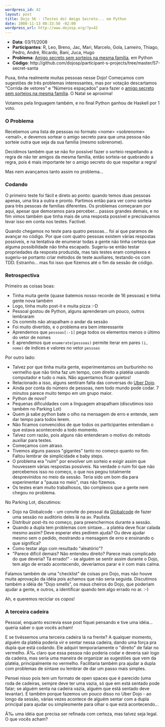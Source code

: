 ```yaml
--- 
wordpress_id: 42
layout: post
title: Dojo 56 - (Testes do) Amigo Secreto... em Python
date: 2008-11-13 08:33:50 -02:00
wordpress_url: http://www.dojosp.org/?p=42
---
```

<ul>
	<li><strong>Data</strong>: 03/11/2008</li>
	<li><strong>Participantes</strong>: R, Leo, Breno, Jac, Mari, Marcelo, Gola, Lameiro, Thiago, Pedro, André, RIcardo, Bani, Juca, Hugo</li>
	<li><strong>Problema</strong>: <a href="http://rubyquiz.com/quiz2.html">Amigo secreto sem sorteios na mesma família</a>, em Python</li>
	<li><strong>Código</strong>: http://github.com/dojosp/participant-s-projects/tree/master/57-secret-santa<a href="http://github.com/dojosp/participant-s-projects/tree/master"></a></li>
</ul>
Puxa, tinha realmente muitas pessoas nesse Dojo! Começamos com sugestões de três problemas interessantes, mas por votação descartamos "Corrida de vetores" e "Números espaçados" para fazer o <a href="http://rubyquiz.com/quiz2.html">amigo secreto sem sorteios na mesma família</a>. O Natal se aproxima!

Votamos pela linguagem também, e no final Python ganhou de Haskell por 1 voto.<!--more-->
<h3>O Problema</h3>
Recebemos uma lista de pessoas no formato &lt;nome&gt; &lt;sobrenome&gt; &lt;email&gt;, e devemos sortear o amigo secreto para que uma pessoa não sorteie outra que seja da sua família (mesmo sobrenome).

Decidimos também que se não for possível fazer o sorteio respeitando a regra de não ter amigos da mesma família, então sorteia-se quebrando a regra, pois é mais importante ter o amigo secreto do que respeitar a regra!

Mas nem avançamos tanto assim no problema...
<h3>Codando</h3>
O primeiro teste foi fácil e direto ao ponto: quando temos duas pessoas apenas, uma tira a outra e pronto. Partimos então para ver como sorteia para três pessoas de famílias diferentes. Os problemas começaram por aqui, apesar que demoramos para perceber... passos grandes demais, e no fim vimos também que tinha mais de uma resposta possível e precisávamos levar isso em conta nos testes. Factível.

Quando chegamos no teste para quatro pessoas... foi aí que paramos de avançar no código. Por que com quatro pessoas existem várias respostas possíveis, e na tentativa de enumerar todas a gente não tinha certeza que alguma possibilidade não tinha escapado. Sugeriu-se então testar propriedades da resposta produzida, mas tais testes eram complexos e sugeriu-se portanto criar métodos de teste auxiliares, testando-os com TDD. Estranho... mas foi isso que fizemos até o fim da sessão de código.
<h3>Retrospectiva</h3>
Primeiro as coisas boas:
<ul>
	<li>Tinha muita gente (quase batemos nosso recorde de 16 pessoas) e tinha gente nova também</li>
	<li>Logo, tinha muito post-it e muita pizza :-D</li>
	<li>Pessoal gostou de Python, alguns aprenderam um pouco, outros lembraram</li>
	<li>Os commits não atrapalham o andar da sessão</li>
	<li>Foi muito divertido, e o problema era bem interessante</li>
	<li>Aprendemos que <code>pessoas[:-1]</code> pega todos os elementos menos o último do vetor de nomes</li>
	<li>E aprendemos que <code>enumerate(pessoas)</code> permite iterar em pares <code>(i, nome)</code> de índices e valores no vetor <code>pessoas</code></li>
</ul>
Por outro lado:
<ul>
	<li>Talvez por que tinha muita gente, experimentamos um burburinho no vermelho que não tinha faz um tempo, com direito a platéia usando computador e tudo o mais. Não aguentamos ficar quietos!</li>
	<li>Relacionado a isso, alguns sentiram falta das conversas do <a href="http://www.dojosp.org/?p=31">Uber Dojo</a>.</li>
	<li>Ainda por conta do número de pessoas, nem todo mundo pode codar. 7 minutos parece muito tempo em um grupo maior.</li>
	<li>Python de novo?</li>
	<li>Pequenas dificuldades com a linguagem atrapalham (discutimos isso também no Parking Lot)</li>
	<li>Quem já sabe python bate o olho na mensagem de erro e entende, sem dar tempo para todos lerem.</li>
	<li>Não ficamos convencidos de que todos os participantes entendiam o que estava acontecendo a todo momento.</li>
	<li>Talvez com razão, pois alguns não entenderam o motivo do método auxiliar para testes.</li>
	<li>Começamos com atraso.</li>
	<li>Tivemos alguns passos "gigantes" tanto no começo quanto no fim. Faltou lembrar de simplicidade e baby steps.</li>
	<li>O problema era "ruim" por envolver um sorteio e exigir assim que houvessem várias respostas possíveis. Na verdade o ruim foi que não percebemos isso no começo, o que nos pegou totalmente desprevinidos no meio da sessão. Teria sido um bom dia para experimentar a "pausa no meio", mas não fizemos.</li>
	<li>Os testes eram muito trabalhosos, tão complexos que a gente nem chegou no problema.</li>
</ul>
No Parking Lot, discutimos:
<ul>
	<li>Dojo na Globalcode - um convite do pessoal da <a href="http://www.globalcode.com.br">Globalcode</a> de fazer uma sessão no auditório deles lá na av. Paulista.</li>
	<li>Distribuir post-its no começo, para preenchermos durante a sessão.</li>
	<li>Quando a dupla tem problemas com sintaxe... a platéia deve ficar calada mesmo assim? Deve esperar eles pedirem ajuda? Ou deve ajudar mesmo sem o pedido, mostrando a mensagem de erro e ensinando o que significa?</li>
	<li>Como testar algo com resultado "aleatório"?</li>
	<li>"Parece difícil demais? Não entendeu direito? Parece mais complicado do que deveria? Tá errado!" - se alguém se sentir assim durante o Dojo, tem algo de errado acontecendo, deveríamos parar e ir com mais calma.</li>
</ul>
Falamos também de uma "checklist" de coisas pro Dojo, mas não houve muita aprovação da idéia pois achamos que não seria seguida. Discutimos também a idéia de "Dojo smells", os maus cheiros do Dojo, que poderiam ajudar a gente, e outros, a identificar quando tem algo errado no ar. :-)

Ah, e queremos reciclar os copos!
<h3>A terceira cadeira</h3>
Pessoal, enquanto escrevia esse post fiquei pensando e tive uma idéia... queria saber o que vocês acham!

E se tivéssemos uma terceira cadeira lá na frente? A qualquer momento, alguém da platéia poderia vir e sentar nessa cadeira, dando uma força pra dupla que está codando. Ele adquiri temporariamente o "direito" de falar no vermelho. Ã‰ claro que essa pessoa não poderia codar e deveria sair logo da cadeira, mas seria uma maneira de organizar as sugestões que vem da platéia, principalmente no vermelho. Facilitaria também pra ajudar a dupla com problemas de sintaxe ou lembrar de dar um passo mais simples.

Pensei nisso pois tem um formato de open spaces que é parecido (uma roda de cadeiras, sempre deve ter uma vazia, só que em está sentado pode falar; se alguém senta na cadeira vazia, alguém que está sentado deve levantar). E também porque fazemos um pouco disso no Uber Dojo - ao longo da sessão, várias vezes acontece de alguém sentar com a dupla principal para ajudar ou simplesmente para olhar o que está acontecendo...

Ã‰ uma idéia que precisa ser refinada com certeza, mas talvez seja legal. O que vocês acham?
